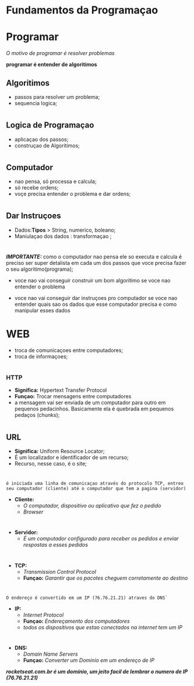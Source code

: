 # Fundamentos da Programaçao
#
# Programar 

*O motivo de programar é resolver problemas*

 **programar é entender de algoritimos**



## Algoritimos

- passos para resolver um problema;
- sequencia logica;
  #

## Logica de Programaçao

- aplicaçao dos passos;
- construçao de Algoritimos;
  #

## Computador

- nao pensa, só processa e calcula;
- só recebe ordens;
- voçe precisa entender o problema e dar ordens;
  #
## Dar Instruçoes

- Dados:**Tipos** > String, numerico, boleano;
- Maniulaçao dos dados : transformaçao ;
  #
***IMPORTANTE:*** como o computador nao pensa ele so executa e calcula é preciso ser super detalista em cada um dos passos que voce precisa fazer o seu algoritimo(programa);

- voce nao vai conseguir construir um bom  algoritimo se voce nao entender o problema

- voce nao vai conseguir dar instruçoes pro computador se voce nao entender quais sao os dados que esse computador precisa e como manipular esses dados

#
# WEB 
- troca de comunicaçoes entre computadores;
- troca de informaçoes;
  #

### HTTP
- **Significa:** Hypertext Transfer Protocol
- **Funçao:** Trocar mensagens entre computadores
- a mensagem vai ser enviada de um computador para outro em pequenos pedacinhos. Basicamente ela é quebrada em pequenos pedaços (chunks);
  #

## URL

- **Significa:** Uniform Resource Locator;
- É um localizador e identificador de um recurso;
- Recurso, nesse caso, é o site;
#


```
é iniciada uma linha de comunicaçao através do protocolo TCP, entreo seu computador (cliente) até o computador que tem a pagina (servidor)
``` 
- **Cliente:**
  - *O computador, dispositivo ou aplicativo que fez o pedido*
  - *Browser*
  #
- **Servidor:**
  - *É um computador configurado para receber os pedidos e enviar respostas a esses pedidos*
  #
- **TCP:**
  - *Transmission Control Protocol*
  - **Funçao:** *Garantir que os pacotes cheguem corretamente ao destino*
#
```
O endereço é convertido em um IP (76.76.21.21) atraves do DNS`
```
- **IP:**
  - *Internet Protocol*
  - **Funçao:** *Endereçamento dos computadores*
  - *todos os dispositivos que estao conectados na internet tem um IP*
  #
- **DNS:**
  - *Domain Name Servers*
  - **Funçao:** *Converter um Dominio em um endereço de IP*

***rocketseat.com.br é um domínio, um jeito facil de lembrar o numero de IP (76.76.21.21)***
#


